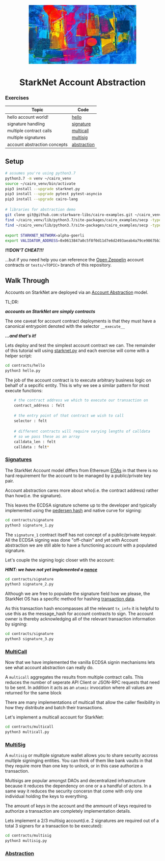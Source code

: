 <div align="center">
    <img src="./misc/abstract.jpg" style="width: 350px">
    <h1>StarkNet Account Abstraction</h1>
</div>

### Exercises

|Topic|Code|
|---|---|
|hello account world!|[hello](contracts/hello)|
|signature handling|[signature](contracts/signature)|
|multiple contract calls|[multicall](contracts/multicall)|
|multiple signatures|[multisig](contracts/multisig)|
|account abstraction concepts|[abstraction](contracts/abstraction)|

## Setup

```bash
# assumes you're using python3.7
python3.7 -m venv ~/cairo_venv
source ~/cairo_venv/bin/activate
pip3 install --upgrade starknet.py
pip3 install --upgrade pytest pytest-asyncio
pip3 install --upgrade cairo-lang

# libraries for abstraction demo
git clone git@github.com:starkware-libs/cairo-examples.git ~/cairo_venv/lib/python3.7/site-packages/cairo_examples
find ~/cairo_venv/lib/python3.7/site-packages/cairo_examples/secp -type f -exec sed -i -e 's/from big/from cairo_examples.secp.big/g' {} \;
find ~/cairo_venv/lib/python3.7/site-packages/cairo_examples/secp -type f -exec sed -i -e 's/from secp/from cairo_examples.secp.secp/g' {} \;

export STARKNET_NETWORK=alpha-goerli
export VALIDATOR_ADDRESS=0x0613847a0c5f8f0d11d7e6d2493aeab4a79ce9867bb3fad9842c936f2b044478
```

***!!!DON'T CHEAT!!!***

...but if you need help you can reference the [Open Zeppelin](https://github.com/OpenZeppelin/cairo-contracts/tree/main/src/openzeppelin/account) account contracts or `tests/<TOPIC>` branch of this repository.

## Walk Through

Accounts on StarkNet are deployed via an [Account Abstraction](https://perama-v.github.io/cairo/account-abstraction) model.

TL;DR:

***accounts on StarkNet are simply contracts***

The one caveat for account contract deployments is that they must have a canonical entrypoint denoted with the selector `__execute__`

***...and that's it!***

Lets deploy and test the simplest account contract we can. The remainder of this tutorial will using [starknet.py](https://github.com/software-mansion/starknet.py) and each exercise will come with a helper script:

```bash
cd contracts/hello
python3 hello.py
```

The job of the account contract is to execute arbitrary business logic on behalf of a sepcific entity. This is why we see a similar pattern for most execute functions:

```bash
    # the contract address we which to execute our transaction on
    contract_address : felt
    
    # the entry point of that contract we wish to call
    selector : felt

    # different contracts will require varying lengths of calldata
    # so we pass these as an array
    calldata_len : felt
    calldata : felt*
```

### [Signatures](./contracts/signatures)

The StarkNet Account model differs from Ethereum [EOAs](https://ethereum.org/en/developers/docs/accounts/#externally-owned-accounts-and-key-pairs) in that there is no hard requirement for the account to be managed by a public/private key pair.

Account abstraction cares more about who(i.e. the contract address) rather than how(i.e. the signature).

This leaves the ECDSA signature scheme up to the developer and typically implemented using the [pedersen hash](https://docs.starknet.io/docs/Hashing/hash-functions) and native curve for signing:

```bash
cd contracts/signature
python3 signature_1.py
```

The `signature_1` contract itself has not concept of a public/private keypair. All the ECDSA signing was done "off-chain" and yet with Account abstraction we are still able to have a functioning account with a populated signature.

Let's couple the signing logic closer wtih the account:

***HINT: we have not yet implemented a [nonce](https://ethereum.org/en/developers/docs/accounts/#an-account-examined)***

```bash
cd contracts/signature
python3 signature_2.py
```

Although we are free to populate the signature field how we please, the StarkNet OS has a specific method for hashing [transaction data](https://docs.starknet.io/docs/Blocks/transactions#transaction-hash-1).

As this transaction hash encompasses all the relevant `tx_info` it is helpful to use this as the message_hash for account contracts to sign. The account owner is thereby acknowledging all of the relevant transaction information by signing:

```bash
cd contracts/signature
python3 signature_3.py
```

### [MultiCall](./contracts/multicall)

Now that we have implemented the vanilla ECDSA signin mechanisms lets see what account abstraction can really do.

A `multicall` aggregates the results from multiple contract calls. This reduces the number of seperate API Client or JSON-RPC requests that need to be sent. In addition it acts as an `atomic` invocation where all values are returned for the same block

There are many implementations of multicall that allow the caller flexibility in how they distribute and batch their transactions.

Let's implement a multicall account for StarkNet:

```bash
cd contracts/multicall
python3 multicall.py
```

### [MultiSig](./contracts/multisig)

A `multisig` or multiple signature wallet allows you to share security accross multiple signinging entities. You can think of them like bank vaults in that they require more than one key to unlock, or in this case authorize a transaction.

Multisigs are popular amongst DAOs and decentralized infrastructure because it reduces the dependency on one or a a handful of actors. In a same way it reduces the security concersn that come with only one individual holding the keys to everything.

The amount of keys in the account and the ammount of keys required to authorize a transaction are completely implementation details.

Lets implement a 2/3 multisig account(i.e. 2 signatures are required out of a total 3 signers for a transaction to be executed):

```bash
cd contracts/multisig
python3 multisig.py
```

### [Abstraction](./contracts/abstraction)

